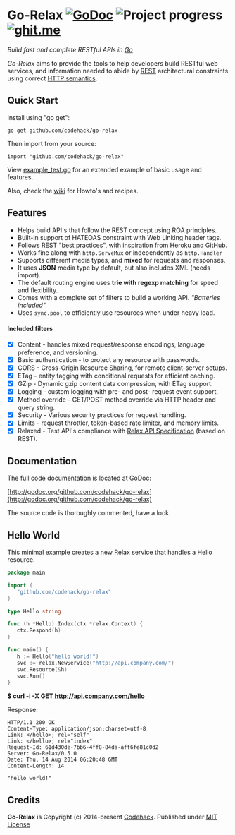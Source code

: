 # Go-Relax [![GoDoc](https://godoc.org/github.com/codehack/go-relax?status.svg)](https://godoc.org/github.com/codehack/go-relax) ![Project progress](http://progressed.io/bar/45 "Progress") [![ghit.me](https://ghit.me/badge.svg?repo=codehack/go-relax)](https://ghit.me/repo/codehack/go-relax)

*Build fast and complete RESTful APIs in [Go](http://golang.org)*

*Go-Relax* aims to provide the tools to help developers build RESTful web services, and information needed to abide by [REST](https://en.wikipedia.org/wiki/REST) architectural constraints using correct [HTTP semantics](http://tools.ietf.org/html/rfc7231).

## Quick Start

Install using "go get":

	go get github.com/codehack/go-relax

Then import from your source:

	import "github.com/codehack/go-relax"

View [example_test.go](https://github.com/codehack/go-relax/blob/master/example_test.go) for an extended example of basic usage and features.

Also, check the [wiki](https://github.com/codehack/go-relax/wiki) for Howto's and recipes.

## Features

- Helps build API's that follow the REST concept using ROA principles.
- Built-in support of HATEOAS constraint with Web Linking header tags.
- Follows REST "best practices", with inspiration from Heroku and GitHub.
- Works fine along with ``http.ServeMux`` or independently as ``http.Handler``
- Supports different media types, and **mixed** for requests and responses.
- It uses **JSON** media type by default, but also includes XML (needs import).
- The default routing engine uses **trie with regexp matching** for speed and flexibility.
- Comes with a complete set of filters to build a working API. _"Batteries included"_
- Uses ``sync.pool`` to efficiently use resources when under heavy load.

#### Included filters

- [x] Content - handles mixed request/response encodings, language preference, and versioning.
- [x] Basic authentication - to protect any resource with passwords.
- [x] CORS - Cross-Origin Resource Sharing, for remote client-server setups.
- [x] ETag - entity tagging with conditional requests for efficient caching.
- [x] GZip - Dynamic gzip content data compression, with ETag support.
- [x] Logging - custom logging with pre- and post- request event support.
- [x] Method override - GET/POST method override via HTTP header and query string.
- [x] Security - Various security practices for request handling.
- [x] Limits - request throttler, token-based rate limiter, and memory limits.
- [x] Relaxed - Test API's compliance with [Relax API Specification](https://github.com/codehack/relax-api) (based on REST).

## Documentation

The full code documentation is located at GoDoc:

[http://godoc.org/github.com/codehack/go-relax](http://godoc.org/github.com/codehack/go-relax)

The source code is thoroughly commented, have a look.

## Hello World

This minimal example creates a new Relax service that handles a Hello resource.
```go
package main

import (
   "github.com/codehack/go-relax"
)

type Hello string

func (h *Hello) Index(ctx *relax.Context) {
   ctx.Respond(h)
}

func main() {
   h := Hello("hello world!")
   svc := relax.NewService("http://api.company.com/")
   svc.Resource(&h)
   svc.Run()
}
```

**$ curl -i -X GET http://api.company.com/hello**

Response:

```
HTTP/1.1 200 OK
Content-Type: application/json;charset=utf-8
Link: </hello>; rel="self"
Link: </hello>; rel="index"
Request-Id: 61d430de-7bb6-4ff8-84da-aff6fe81c0d2
Server: Go-Relax/0.5.0
Date: Thu, 14 Aug 2014 06:20:48 GMT
Content-Length: 14

"hello world!"
```

## Credits

**Go-Relax** is Copyright (c) 2014-present [Codehack](http://codehack.com).
Published under [MIT License](https://raw.githubusercontent.com/codehack/go-relax/master/LICENSE)



